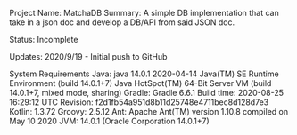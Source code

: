 Project Name: MatchaDB
Summary: A simple DB implementation that can take in a json doc and
         develop a DB/API from said JSON doc.

Status: Incomplete

Updates:
2020/9/19 - Initial push to GitHub

System Requirements
Java: 
    java 14.0.1 2020-04-14
    Java(TM) SE Runtime Environment (build 14.0.1+7)
    Java HotSpot(TM) 64-Bit Server VM (build 14.0.1+7, mixed mode, sharing)
Gradle:
    Gradle 6.6.1
    Build time:   2020-08-25 16:29:12 UTC
    Revision:     f2d1fb54a951d8b11d25748e4711bec8d128d7e3
    Kotlin:       1.3.72
    Groovy:       2.5.12
    Ant:          Apache Ant(TM) version 1.10.8 compiled on May 10 2020
    JVM:          14.0.1 (Oracle Corporation 14.0.1+7)